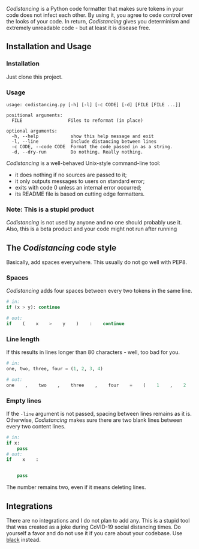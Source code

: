_Codistancing_ is a Python code formatter that makes sure tokens in your code
does not infect each other. By using it, you agree to cede control over the 
looks of your code. In return, _Codistancing_ gives you determinism and 
extremely unreadable code - but at least it is disease free.

## Installation and Usage

### Installation
Just clone this project.

### Usage
```
usage: codistancing.py [-h] [-l] [-c CODE] [-d] [FILE [FILE ...]]

positional arguments:
  FILE                 Files to reformat (in place)

optional arguments:
  -h, --help            show this help message and exit
  -l, --line            Include distancing between lines
  -c CODE, --code CODE  Format the code passed in as a string.
  -d, --dry-run         Do nothing. Really nothing.
```

_Codistancing_ is a well-behaved Unix-style command-line tool:

- it does nothing if no sources are passed to it;
- it only outputs messages to users on standard error;
- exits with code 0 unless an internal error occurred;
- its README file is based on cutting edge formatters.

### Note: This is a stupid product
_Codistancing_ is not used by anyone and no one should probably use it. Also, 
this is a beta product and your code might not run after running


## The _Codistancing_ code style
Basically, add spaces everywhere. This usually do not go well with PEP8.

### Spaces
_Codistancing_ adds four spaces between every two tokens in the same line.
```python
# in:
if (x > y): continue

# out:
if    (    x    >    y    )    :    continue
``` 

### Line length
If this results in lines longer than 80 characters - well, too bad for you.
```python
# in:
one, two, three, four = (1, 2, 3, 4)

# out:
one    ,    two    ,    three    ,    four    =    (    1    ,    2    ,    3    ,    4    )
```

### Empty lines
If the `-line` argument is not passed, spacing between lines remains as it is.
Otherwise, _Codistancing_ makes sure there are two blank lines between every two
content lines.
```python
# in:
if x:
    pass
# out:
if    x    :


    pass

```
The number remains two, even if it means deleting lines.


## Integrations
There are no integrations and I do not plan to add any. This is a stupid tool 
that was created as a joke during CoVID-19 social distancing times. Do yourself
a favor and do not use it if you care about your codebase. Use
[black](https://black.readthedocs.io/en/stable/) instead. 